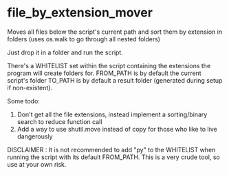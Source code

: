 # file_by_extension_mover
Moves all files below the script's current path and sort them by extension in folders (uses os.walk to go through all nested folders)

Just drop it in a folder and run the script.

There's a WHITELIST set within the script containing the extensions the program will create folders for.
FROM_PATH is by default the current script's folder
TO_PATH is by default a result folder (generated during setup if non-existent).


Some todo:
1) Don't get all the file extensions, instead implement a sorting/binary search to reduce function call
2) Add a way to use shutil.move instead of copy for those who like to live dangerously

DISCLAIMER : 
It is not recommended to add "py" to the WHITELIST when running the script with its default FROM_PATH.
This is a very crude tool, so use at your own risk.
